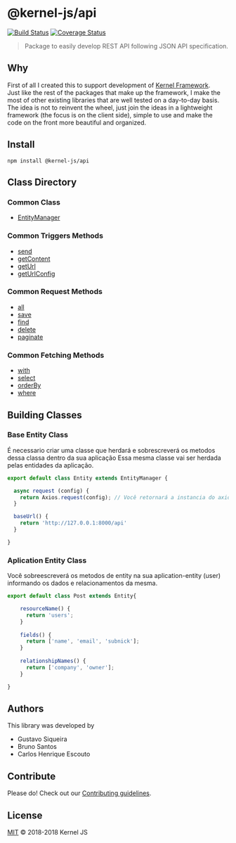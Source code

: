# @kernel-js/api<br />
[![Build Status](https://travis-ci.org/kernel-js/API.svg?branch=master)](https://travis-ci.org/kernel-js/API)
[![Coverage Status](https://coveralls.io/repos/github/kernel-js/API/badge.svg?branch=master)](https://coveralls.io/github/kernel-js/API?branch=master)
<br />

> Package to easily develop REST API following JSON API specification.

## Why

First of all I created this to support development of [Kernel Framework](https://www.npmjs.com/package/@kernel-js/framework).<br />
Just like the rest of the packages that make up the framework, I make the most of other existing libraries that are well 
tested on a day-to-day basis. The idea is not to reinvent the wheel, just join the ideas in a lightweight framework 
(the focus is on the client side), simple to use and make the code on the front more beautiful and organized. 

## Install
```npm install @kernel-js/api```


## Class Directory

### Common Class

* [EntityManager](entitymanager)

### Common Triggers Methods 
* [send](#send)
* [getContent](#getContent)
* [getUrl](#getUrl)
* [getUrlConfig](#getUrlConfig)

### Common Request Methods 

* [all](#all)
* [save](#save)
* [find](#find)
* [delete](#delete)
* [paginate](#paginate)

### Common Fetching Methods

* [with](#with)
* [select](#select)
* [orderBy](#orderBy)
* [where](#where)

## Building Classes

### Base Entity Class

É necessario criar uma classe que herdará e sobrescreverá os metodos dessa classa dentro da sua aplicação
Essa mesma classe vai ser herdada pelas entidades da aplicação.


```js
export default class Entity extends EntityManager {

  async request (config) {
    return Axios.request(config); // Você retornará a instancia do axios na sua aplicação
  }

  baseUrl() {
    return 'http://127.0.0.1:8000/api'
  }

}
```

### Aplication Entity Class

Você sobreescreverá os metodos de entity na sua aplication-entity (user) informando os dados e relacionamentos da mesma.


```js
export default class Post extends Entity{

    resourceName() {
      return 'users';
    }
    
    fields() {
      return ['name', 'email', 'subnick'];
    }
    
    relationshipNames() {
      return ['company', 'owner'];
    }

}
```


## Authors

This library was developed by 

* Gustavo Siqueira
* Bruno Santos
* Carlos Henrique Escouto

## Contribute

Please do! Check out our [Contributing guidelines](CONTRIBUTING.md).

## License

[MIT](LICENSE) © 2018-2018 Kernel JS
